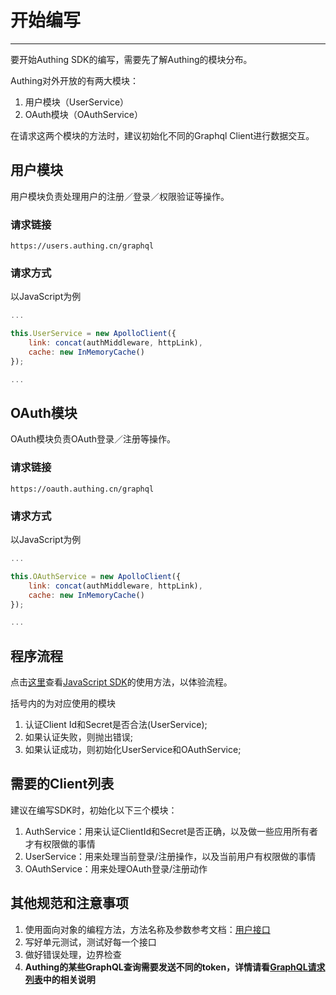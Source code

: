 # 开始编写

----------

要开始Authing SDK的编写，需要先了解Authing的模块分布。

Authing对外开放的有两大模块：

1. 用户模块（UserService）
2. OAuth模块（OAuthService）

在请求这两个模块的方法时，建议初始化不同的Graphql Client进行数据交互。

## 用户模块

用户模块负责处理用户的注册／登录／权限验证等操作。

### 请求链接

``https://users.authing.cn/graphql``

### 请求方式

以JavaScript为例

``` javascript
...

this.UserService = new ApolloClient({
  	link: concat(authMiddleware, httpLink),
  	cache: new InMemoryCache()
});

...
```

## OAuth模块

OAuth模块负责OAuth登录／注册等操作。

### 请求链接

``https://oauth.authing.cn/graphql``


### 请求方式

以JavaScript为例

``` javascript
...

this.OAuthService = new ApolloClient({
  	link: concat(authMiddleware, httpLink),
  	cache: new InMemoryCache()
});

...
```

## 程序流程

点击[这里](https://docs.authing.cn/#/quick_start/javascript)查看[JavaScript SDK](https://docs.authing.cn/#/quick_start/javascript)的使用方法，以体验流程。

括号内的为对应使用的模块

1. 认证Client Id和Secret是否合法(UserService);
2. 如果认证失败，则抛出错误;
3. 如果认证成功，则初始化UserService和OAuthService;

## 需要的Client列表

建议在编写SDK时，初始化以下三个模块：

1. AuthService：用来认证ClientId和Secret是否正确，以及做一些应用所有者才有权限做的事情
2. UserService：用来处理当前登录/注册操作，以及当前用户有权限做的事情
3. OAuthService：用来处理OAuth登录/注册动作

## 其他规范和注意事项

1. 使用面向对象的编程方法，方法名称及参数参考文档：[用户接口](https://docs.authing.cn/#/user_service/user_service)
2. 写好单元测试，测试好每一个接口
3. 做好错误处理，边界检查
4. **Authing的某些GraphQL查询需要发送不同的token，详情请看[GraphQL请求列表](http://localhost:3000/#/sdk/gql)中的相关说明**
